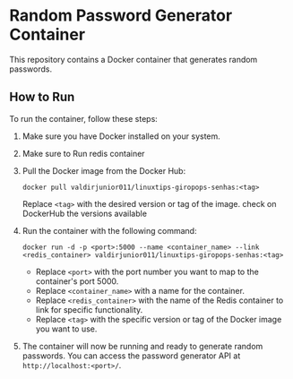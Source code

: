 # Random Password Generator Container

This repository contains a Docker container that generates random passwords.

## How to Run

To run the container, follow these steps:

1. Make sure you have Docker installed on your system.

2. Make sure to Run redis container

3. Pull the Docker image from the Docker Hub:

   ```
   docker pull valdirjunior011/linuxtips-giropops-senhas:<tag>
   ```

   Replace `<tag>` with the desired version or tag of the image. check on DockerHub the versions available

4. Run the container with the following command:

   ```
   docker run -d -p <port>:5000 --name <container_name> --link <redis_container> valdirjunior011/linuxtips-giropops-senhas:<tag>
   ```

   - Replace `<port>` with the port number you want to map to the container's port 5000.
   - Replace `<container_name>` with a name for the container.
   - Replace `<redis_container>` with the name of the Redis container to link for specific functionality.
   - Replace `<tag>` with the specific version or tag of the Docker image you want to use.

5. The container will now be running and ready to generate random passwords. You can access the password generator API at `http://localhost:<port>/`.
